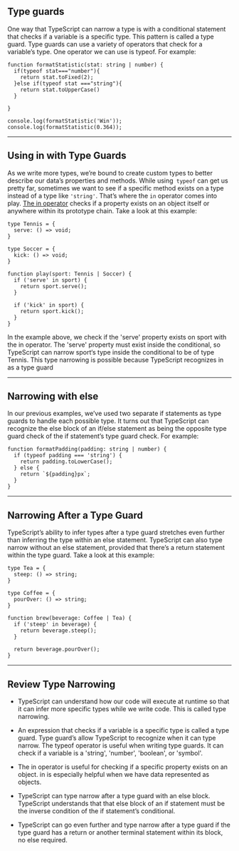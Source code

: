 ## Type guards

One way that TypeScript can narrow a type is with a conditional statement that checks if a variable is a specific type. This pattern is called a type guard. Type guards can use a variety of operators that check for a variable’s type. One operator we can use is typeof. For example:

```
function formatStatistic(stat: string | number) {
  if(typeof stat==="number"){
    return stat.toFixed(2);
  }else if(typeof stat ==="string"){
    return stat.toUpperCase()
  }
  
}

console.log(formatStatistic('Win'));
console.log(formatStatistic(0.364));
```

---
## Using in with Type Guards
As we write more types, we’re bound to create custom types to better describe our data’s properties and methods. While using` typeof` can get us pretty far, sometimes we want to see if a specific method exists on a type instead of a type like `'string'`. That’s where the `in` operator comes into play. [The in operator](https://developer.mozilla.org/en-US/docs/Web/JavaScript/Reference/Operators/in) checks if a property exists on an object itself or anywhere within its prototype chain. Take a look at this example:

```
type Tennis = {
  serve: () => void;
}
 
type Soccer = {
  kick: () => void;
}
 
function play(sport: Tennis | Soccer) {
  if ('serve' in sport) {
    return sport.serve();
  }
 
  if ('kick' in sport) {
    return sport.kick();
  }
}
```

In the example above, we check if the 'serve' property exists on sport with the in operator. The 'serve' property must exist inside the conditional, so TypeScript can narrow sport‘s type inside the conditional to be of type Tennis. This type narrowing is possible because TypeScript recognizes in as a type guard

---
## Narrowing with else

In our previous examples, we’ve used two separate if statements as type guards to handle each possible type. It turns out that TypeScript can recognize the else block of an if/else statement as being the opposite type guard check of the if statement’s type guard check. For example:

```
function formatPadding(padding: string | number) {
  if (typeof padding === 'string') {
    return padding.toLowerCase();
  } else {
    return `${padding}px`;
  }
}
```

---
## Narrowing After a Type Guard
TypeScript’s ability to infer types after a type guard stretches even further than inferring the type within an else statement. TypeScript can also type narrow without an else statement, provided that there’s a return statement within the type guard. Take a look at this example:

```
type Tea = {
  steep: () => string;
}
 
type Coffee = {
  pourOver: () => string;
} 
 
function brew(beverage: Coffee | Tea) {
  if ('steep' in beverage) {
    return beverage.steep();
  }
 
  return beverage.pourOver();
}
```
---
## Review Type Narrowing

- TypeScript can understand how our code will execute at runtime so that it can infer more specific types while we write code. This is called type narrowing.
  
- An expression that checks if a variable is a specific type is called a type guard. Type guard’s allow TypeScript to recognize when it can type narrow.
The typeof operator is useful when writing type guards. It can check if a variable is a 'string', 'number', 'boolean', or 'symbol'.

- The in operator is useful for checking if a specific property exists on an object. in is especially helpful when we have data represented as objects.

- TypeScript can type narrow after a type guard with an else block. TypeScript understands that that else block of an if statement must be the inverse condition of the if statement’s conditional.

- TypeScript can go even further and type narrow after a type guard if the type guard has a return or another terminal statement within its block, no else required.